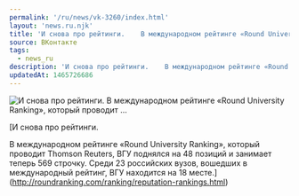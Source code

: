 ```yaml
---
permalink: '/ru/news/vk-3260/index.html'
layout: 'news.ru.njk'
title: 'И снова про рейтинги.    В международном рейтинге «Round University Ranking», который проводит …'
source: ВКонтакте
tags:
  - news_ru
description: 'И снова про рейтинги.    В международном рейтинге «Round University Ranking», который проводит …'
updatedAt: 1465726686
---
```

![И снова про рейтинги.    В международном рейтинге «Round University Ranking», который проводит …](https://sun9-18.userapi.com/c633229/v633229484/30cf5/mbPp3a9ilag.jpg)

[И снова про рейтинги. 
 
В международном рейтинге «Round University Ranking», который проводит Thomson Reuters, ВГУ поднялся на 48 позиций и занимает теперь 569 строчку. Среди 23 российских вузов, вошедших в международный рейтинг, ВГУ находится на 18 месте.](http://roundranking.com/ranking/reputation-rankings.html)
